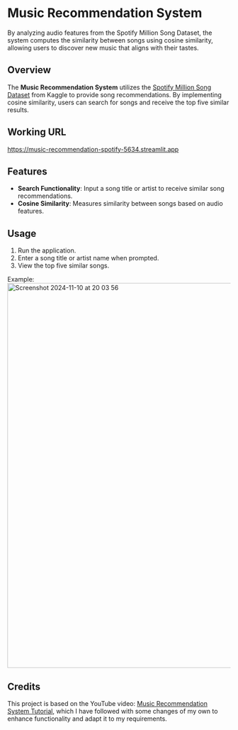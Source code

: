 # Music Recommendation System
By analyzing audio features from the Spotify Million Song Dataset, the system computes the similarity between songs using cosine similarity, allowing users to discover new music that aligns with their tastes. 

## Overview

The **Music Recommendation System** utilizes the [Spotify Million Song Dataset](https://www.kaggle.com/datasets/notshrirang/spotify-million-song-dataset) from Kaggle to provide song recommendations. By implementing cosine similarity, users can search for songs and receive the top five similar results.

## Working URL
https://music-recommendation-spotify-5634.streamlit.app

## Features

- **Search Functionality**: Input a song title or artist to receive similar song recommendations.
- **Cosine Similarity**: Measures similarity between songs based on audio features.

## Usage

1. Run the application.
2. Enter a song title or artist name when prompted.
3. View the top five similar songs.

Example:
<img width="868" alt="Screenshot 2024-11-10 at 20 03 56" src="https://github.com/user-attachments/assets/00fd14d4-9d9d-42df-addc-76d0d835ab01">

## Credits

This project is based on the YouTube video: [Music Recommendation System Tutorial](https://youtu.be/jm9JamrbSv8), which I have followed with some changes of my own to enhance functionality and adapt it to my requirements.
